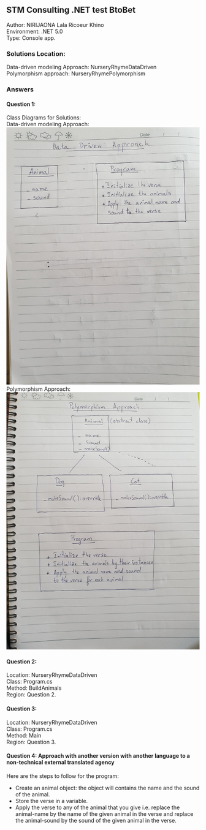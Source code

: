 ## STM Consulting .NET test BtoBet

Author: NIRIJAONA Lala Ricoeur Khino 
<br/>
Environment: .NET 5.0 
<br/>
Type: Console app.
<br/>

### Solutions Location:
Data-driven modeling Approach: NurseryRhymeDataDriven
<br/>
Polymorphism approach: NurseryRhymePolymorphism

### Answers

#### Question 1:

Class Diagrams for Solutions:
<br/>
Data-driven modeling Approach:
![Data Driven approach](images/data-driven-approach.jpg)
<br/>
Polymorphism Approach:
![Polymorphism approach](images/polymorphism-approach.jpg)

#### Question 2:
Location: NurseryRhymeDataDriven
<br/>
Class: Program.cs
<br/>
Method: BuildAnimals
<br/>
Region: Question 2.

#### Question 3:
Location: NurseryRhymeDataDriven
<br/>
Class: Program.cs
<br/>
Method: Main
<br/>
Region: Question 3.

#### Question 4: Approach with another version with another language to a non-technical external translated agency
Here are the steps to follow for the program:
- Create an animal object: the object will contains the name and the sound of the animal.
- Store the verse in a variable.
- Apply the verse to any of the animal that you give i.e. replace the animal-name by the name of the given animal in the verse and replace the animal-sound by the sound of the given animal in the verse.